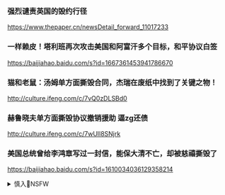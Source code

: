 ### 强烈谴责英国的毁约行径
https://www.thepaper.cn/newsDetail_forward_11017233

### 一样赖皮！塔利班再次攻击美国和阿富汗多个目标，和平协议白签
https://baijiahao.baidu.com/s?id=1667361453941786670

### 猫和老鼠：汤姆单方面撕毁合同，杰瑞在废纸中找到了关键之物！
http://culture.ifeng.com/c/7vQ0zDLSBd0

### 赫鲁晓夫单方面撕毁协议撤销援助 逼zg还债
http://culture.ifeng.com/c/7wUll8SNjrk

### 美国总统曾给李鸿章写过一封信，能保大清不亡，却被慈禧撕毁了
https://baijiahao.baidu.com/s?id=1610034036129358214

<details><summary>慎入🔞NSFW</summary>

Not Safe For Work
<img src="https://upload.wikimedia.org/wikipedia/commons/thumb/d/d3/Biohazard_Symbol_Specification.png/210px-Biohazard_Symbol_Specification.png">

<details><summary><b>风险自理Use At Your Own Risk🈲</summary>

外交部：《中英联合声明》是历史文件，已不具现实意义_澎湃国际_澎湃新闻-The Paper
https://www.thepaper.cn/newsDetail_forward_1722098/

<font size="1" style="color:#DCDCDC">2022-08-15</font>

汪文斌：美方对国际规则合则用、不合则弃才是国际秩序的最大乱源（2022年5月27日）_中华人民共和国外交部
https://www.fmprc.gov.cn/web/sp_683685/wjbfyrlxjzh_683691/202205/t20220527_10693723.shtml

<font size="1" style="color:#DCDCDC">2022-08-15</font>

“英方应该恪守自己作出的承诺”
https://mbd.baidu.com/newspage/data/landingsuper?context=%7B%22nid%22%3A%22news_9105301753652986908%22%7D&n_type=-1&p_from=-1

<font size="1" style="color:#DCDCDC">2022-08-15</font>

### 外交b：z英联合声明》作为历史文件 不具有现实意义
http://news.youth.cn/gn/201707/t20170701_10204679.htm

</details>
</details>
